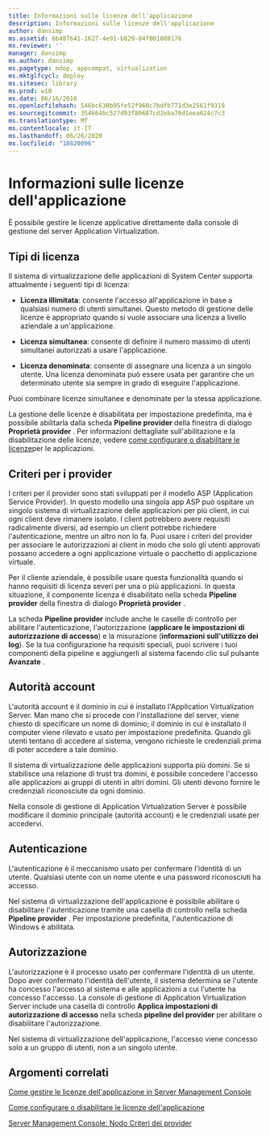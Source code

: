 ```yaml
---
title: Informazioni sulle licenze dell'applicazione
description: Informazioni sulle licenze dell'applicazione
author: dansimp
ms.assetid: 6b487641-1627-4e91-b829-04f001008176
ms.reviewer: ''
manager: dansimp
ms.author: dansimp
ms.pagetype: mdop, appcompat, virtualization
ms.mktglfcycl: deploy
ms.sitesec: library
ms.prod: w10
ms.date: 06/16/2016
ms.openlocfilehash: 546bc630b95fe52f960c7bdfb771d3e2561f9318
ms.sourcegitcommit: 354664bc527d93f80687cd2eba70d1eea024c7c3
ms.translationtype: MT
ms.contentlocale: it-IT
ms.lasthandoff: 06/26/2020
ms.locfileid: "10820096"
---
```

# Informazioni sulle licenze dell'applicazione


È possibile gestire le licenze applicative direttamente dalla console di gestione del server Application Virtualization.

## Tipi di licenza


Il sistema di virtualizzazione delle applicazioni di System Center supporta attualmente i seguenti tipi di licenza:

-   **Licenza illimitata**: consente l'accesso all'applicazione in base a qualsiasi numero di utenti simultanei. Questo metodo di gestione delle licenze è appropriato quando si vuole associare una licenza a livello aziendale a un'applicazione.

-   **Licenza simultanea**: consente di definire il numero massimo di utenti simultanei autorizzati a usare l'applicazione.

-   **Licenza denominata**: consente di assegnare una licenza a un singolo utente. Una licenza denominata può essere usata per garantire che un determinato utente sia sempre in grado di eseguire l'applicazione.

Puoi combinare licenze simultanee e denominate per la stessa applicazione.

La gestione delle licenze è disabilitata per impostazione predefinita, ma è possibile abilitarla dalla scheda **Pipeline provider** della finestra di dialogo **Proprietà provider** . Per informazioni dettagliate sull'abilitazione e la disabilitazione delle licenze, vedere [come configurare o disabilitare le licenze](how-to-set-up-or-disable-application-licensing.md)per le applicazioni.

## Criteri per i provider


I criteri per il provider sono stati sviluppati per il modello ASP (Application Service Provider). In questo modello una singola app ASP può ospitare un singolo sistema di virtualizzazione delle applicazioni per più client, in cui ogni client deve rimanere isolato. I client potrebbero avere requisiti radicalmente diversi, ad esempio un client potrebbe richiedere l'autenticazione, mentre un altro non lo fa. Puoi usare i criteri del provider per associare le autorizzazioni ai client in modo che solo gli utenti approvati possano accedere a ogni applicazione virtuale o pacchetto di applicazione virtuale.

Per il cliente aziendale, è possibile usare questa funzionalità quando si hanno requisiti di licenza severi per una o più applicazioni. In questa situazione, il componente licenza è disabilitato nella scheda **Pipeline provider** della finestra di dialogo **Proprietà provider** .

La scheda **Pipeline provider** include anche le caselle di controllo per abilitare l'autenticazione, l'autorizzazione (**applicare le impostazioni di autorizzazione di accesso**) e la misurazione (**informazioni sull'utilizzo dei log**). Se la tua configurazione ha requisiti speciali, puoi scrivere i tuoi componenti della pipeline e aggiungerli al sistema facendo clic sul pulsante **Avanzate** .

## Autorità account


L'autorità account è il dominio in cui è installato l'Application Virtualization Server. Man mano che si procede con l'installazione del server, viene chiesto di specificare un nome di dominio; il dominio in cui è installato il computer viene rilevato e usato per impostazione predefinita. Quando gli utenti tentano di accedere al sistema, vengono richieste le credenziali prima di poter accedere a tale dominio.

Il sistema di virtualizzazione delle applicazioni supporta più domini. Se si stabilisce una relazione di trust tra domini, è possibile concedere l'accesso alle applicazioni ai gruppi di utenti in altri domini. Gli utenti devono fornire le credenziali riconosciute da ogni dominio.

Nella console di gestione di Application Virtualization Server è possibile modificare il dominio principale (autorità account) e le credenziali usate per accedervi.

## Autenticazione


L'autenticazione è il meccanismo usato per confermare l'identità di un utente. Qualsiasi utente con un nome utente e una password riconosciuti ha accesso.

Nel sistema di virtualizzazione dell'applicazione è possibile abilitare o disabilitare l'autenticazione tramite una casella di controllo nella scheda **Pipeline provider** . Per impostazione predefinita, l'autenticazione di Windows è abilitata.

## Autorizzazione


L'autorizzazione è il processo usato per confermare l'identità di un utente. Dopo aver confermato l'identità dell'utente, il sistema determina se l'utente ha concesso l'accesso al sistema e alle applicazioni a cui l'utente ha concesso l'accesso. La console di gestione di Application Virtualization Server include una casella di controllo **Applica impostazioni di autorizzazione di accesso** nella scheda **pipeline del provider** per abilitare o disabilitare l'autorizzazione.

Nel sistema di virtualizzazione dell'applicazione, l'accesso viene concesso solo a un gruppo di utenti, non a un singolo utente.

## Argomenti correlati


[Come gestire le licenze dell'applicazione in Server Management Console](how-to-manage-application-licenses-in-the-server-management-console.md)

[Come configurare o disabilitare le licenze dell'applicazione](how-to-set-up-or-disable-application-licensing.md)

[Server Management Console: Nodo Criteri dei provider](server-management-console-provider-policies-node.md)

 

 





